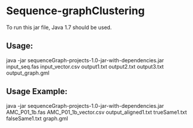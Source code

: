 # Sequence-graphClustering
To run this jar file, Java 1.7 should be used.

## Usage:
java -jar sequenceGraph-projects-1.0-jar-with-dependencies.jar input_seq.fas input_vector.csv output1.txt output2.txt 
output3.txt output_graph.gml

## Usage Example:
java -jar sequenceGraph-projects-1.0-jar-with-dependencies.jar AMC_P01_1b.fas AMC_P01_1b_vector.csv 
output_aligned1.txt trueSame1.txt falseSame1.txt graph.gml
